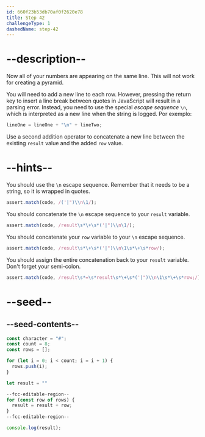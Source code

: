 ```yaml
---
id: 660f23b53db70af0f2620e78
title: Step 42
challengeType: 1
dashedName: step-42
---
```


# --description--

Now all of your numbers are appearing on the same line. This will not work for creating a pyramid.

You will need to add a new line to each row. However, pressing the return key to insert a line break between quotes in JavaScript will result in a parsing error. Instead, you need to use the special <dfn>escape sequence</dfn> `\n`, which is interpreted as a new line when the string is logged. Por exemplo:

```js
lineOne = lineOne + "\n" + lineTwo;
```

Use a second addition operator to concatenate a new line between the existing `result` value and the added `row` value.

# --hints--

You should use the `\n` escape sequence. Remember that it needs to be a string, so it is wrapped in quotes.

```js
assert.match(code, /('|")\\n\1/);
```

You should concatenate the `\n` escape sequence to your `result` variable.

```js
assert.match(code, /result\s*\+\s*('|")\\n\1/);
```

You should concatenate your `row` variable to your `\n` escape sequence.

```js
assert.match(code, /result\s*\+\s*('|")\\n\1\s*\+\s*row/);
```

You should assign the entire concatenation back to your `result` variable. Don't forget your semi-colon.

```js
assert.match(code, /result\s*=\s*result\s*\+\s*('|")\\n\1\s*\+\s*row;/);
```

# --seed--

## --seed-contents--

```js
const character = "#";
const count = 8;
const rows = [];

for (let i = 0; i < count; i = i + 1) {
  rows.push(i);
}

let result = ""

--fcc-editable-region--
for (const row of rows) {
  result = result + row;
}
--fcc-editable-region--

console.log(result);
```
